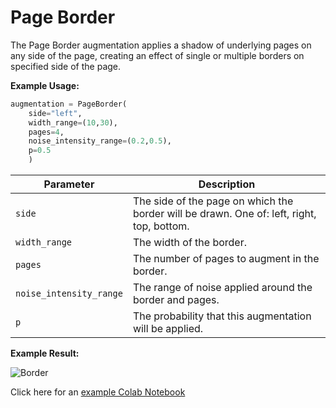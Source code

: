 # Page Border

The Page Border augmentation applies a shadow of underlying pages on any side of the page, creating an effect of single or multiple borders on specified side of the page.

**Example Usage:**

```python
augmentation = PageBorder(
	side="left",
	width_range=(10,30),
	pages=4,
	noise_intensity_range=(0.2,0.5),
	p=0.5
    )
```

| Parameter               | Description                                                                               |
|-------------------------|-------------------------------------------------------------------------------------------|
| `side`                  | The side of the page on which the border will be drawn. One of: left, right, top, bottom. |
| `width_range`           | The width of the border.                                                                  |
| `pages`                 | The number of pages to augment in the border.                                             |
| `noise_intensity_range` | The range of noise applied around the border and pages.                                   |
| `p`                     | The probability that this augmentation will be applied.                                   |

**Example Result:**

![Border](../../images/Augmentations/PageBorder.png)

Click here for an [example Colab Notebook](https://colab.research.google.com/drive/1eRFCmmyoQD87ZgAeweAk5dkygS-Hk3Zu?usp=sharing)
